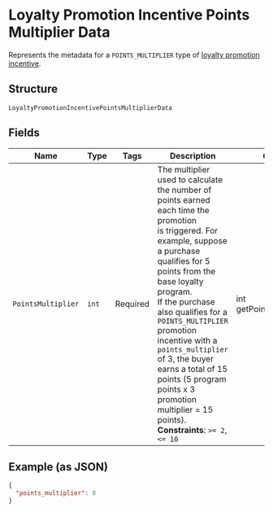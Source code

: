 
# Loyalty Promotion Incentive Points Multiplier Data

Represents the metadata for a `POINTS_MULTIPLIER` type of [loyalty promotion incentive](../../doc/models/loyalty-promotion-incentive.md).

## Structure

`LoyaltyPromotionIncentivePointsMultiplierData`

## Fields

| Name | Type | Tags | Description | Getter |
|  --- | --- | --- | --- | --- |
| `PointsMultiplier` | `int` | Required | The multiplier used to calculate the number of points earned each time the promotion<br>is triggered. For example, suppose a purchase qualifies for 5 points from the base loyalty program.<br>If the purchase also qualifies for a `POINTS_MULTIPLIER` promotion incentive with a `points_multiplier`<br>of 3, the buyer earns a total of 15 points (5 program points x 3 promotion multiplier = 15 points).<br>**Constraints**: `>= 2`, `<= 10` | int getPointsMultiplier() |

## Example (as JSON)

```json
{
  "points_multiplier": 8
}
```

